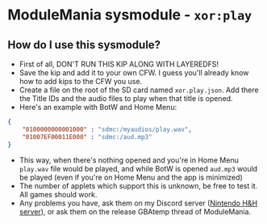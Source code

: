 # ModuleMania sysmodule - `xor:play`

## How do I use this sysmodule?

  - First of all, DON'T RUN THIS KIP ALONG WITH LAYEREDFS!
  - Save the kip and add it to your own CFW. I guess you'll already know how to add kips to the CFW you use.
  - Create a file on the root of the SD card named `xor.play.json`.
  Add there the Title IDs and the audio files to play when that title is opened.
  - Here's an example with BotW and Home Menu:
  ``` json
  {
      "0100000000001000" : "sdmc:/myaudios/play.wav",
      "01007EF00011E000" : "sdmc:/aud.mp3"
  }
  ```
  - This way, when there's nothing opened and you're in Home Menu `play.wav` file would be played, and while BotW is opened `aud.mp3` would be played (even if you're on Home Menu and the app is minimized)
  - The number of applets which support this is unknown, be free to test it. All games should work.
  - Any problems you have, ask them on my Discord server ([Nintendo H&H server](https://discord.gg/Qqnndqd)), or ask them on the release GBAtemp thread of ModuleMania.